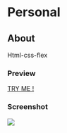 # Personal

## About

Html-css-flex

### Preview

<a href="https://alidemirtas.netlify.app" target="_blank">TRY ME ! </a>

### Screenshot

![](personal.gif)
